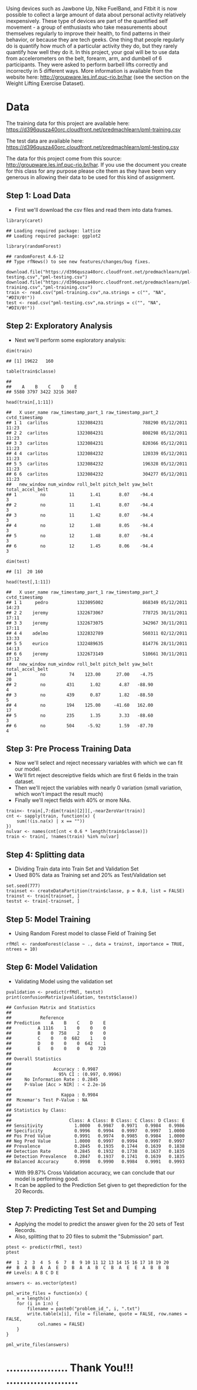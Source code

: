 Using devices such as Jawbone Up, Nike FuelBand, and Fitbit it is now
possible to collect a large amount of data about personal activity
relatively inexpensively. These type of devices are part of the
quantified self movement - a group of enthusiasts who take measurements
about themselves regularly to improve their health, to find patterns in
their behavior, or because they are tech geeks. One thing that people
regularly do is quantify how much of a particular activity they do, but
they rarely quantify how well they do it. In this project, your goal
will be to use data from accelerometers on the belt, forearm, arm, and
dumbell of 6 participants. They were asked to perform barbell lifts
correctly and incorrectly in 5 different ways. More information is
available from the website here:
<http://groupware.les.inf.puc-rio.br/har> (see the section on the Weight
Lifting Exercise Dataset).

Data
====

The training data for this project are available here:
<https://d396qusza40orc.cloudfront.net/predmachlearn/pml-training.csv>

The test data are available here:
<https://d396qusza40orc.cloudfront.net/predmachlearn/pml-testing.csv>

The data for this project come from this source:
<http://groupware.les.inf.puc-rio.br/har>. If you use the document you
create for this class for any purpose please cite them as they have been
very generous in allowing their data to be used for this kind of
assignment.

Step 1: Load Data
-----------------

-   First we'll download the csv files and read them into data frames.

<!-- -->

    library(caret)

    ## Loading required package: lattice
    ## Loading required package: ggplot2

    library(randomForest)

    ## randomForest 4.6-12
    ## Type rfNews() to see new features/changes/bug fixes.

    download.file("https://d396qusza40orc.cloudfront.net/predmachlearn/pml-testing.csv","pml-testing.csv")
    download.file("https://d396qusza40orc.cloudfront.net/predmachlearn/pml-training.csv","pml-training.csv")
    train <- read.csv("pml-training.csv",na.strings = c("", "NA", "#DIV/0!"))
    test <- read.csv("pml-testing.csv",na.strings = c("", "NA", "#DIV/0!"))

Step 2: Exploratory Analysis
----------------------------

-   Next we'll perform some exploratory analysis:

<!-- -->

    dim(train)

    ## [1] 19622   160

    table(train$classe)

    ## 
    ##    A    B    C    D    E 
    ## 5580 3797 3422 3216 3607

    head(train[,1:11])

    ##   X user_name raw_timestamp_part_1 raw_timestamp_part_2   cvtd_timestamp
    ## 1 1  carlitos           1323084231               788290 05/12/2011 11:23
    ## 2 2  carlitos           1323084231               808298 05/12/2011 11:23
    ## 3 3  carlitos           1323084231               820366 05/12/2011 11:23
    ## 4 4  carlitos           1323084232               120339 05/12/2011 11:23
    ## 5 5  carlitos           1323084232               196328 05/12/2011 11:23
    ## 6 6  carlitos           1323084232               304277 05/12/2011 11:23
    ##   new_window num_window roll_belt pitch_belt yaw_belt total_accel_belt
    ## 1         no         11      1.41       8.07    -94.4                3
    ## 2         no         11      1.41       8.07    -94.4                3
    ## 3         no         11      1.42       8.07    -94.4                3
    ## 4         no         12      1.48       8.05    -94.4                3
    ## 5         no         12      1.48       8.07    -94.4                3
    ## 6         no         12      1.45       8.06    -94.4                3

    dim(test)

    ## [1]  20 160

    head(test[,1:11])

    ##   X user_name raw_timestamp_part_1 raw_timestamp_part_2   cvtd_timestamp
    ## 1 1     pedro           1323095002               868349 05/12/2011 14:23
    ## 2 2    jeremy           1322673067               778725 30/11/2011 17:11
    ## 3 3    jeremy           1322673075               342967 30/11/2011 17:11
    ## 4 4    adelmo           1322832789               560311 02/12/2011 13:33
    ## 5 5    eurico           1322489635               814776 28/11/2011 14:13
    ## 6 6    jeremy           1322673149               510661 30/11/2011 17:12
    ##   new_window num_window roll_belt pitch_belt yaw_belt total_accel_belt
    ## 1         no         74    123.00      27.00    -4.75               20
    ## 2         no        431      1.02       4.87   -88.90                4
    ## 3         no        439      0.87       1.82   -88.50                5
    ## 4         no        194    125.00     -41.60   162.00               17
    ## 5         no        235      1.35       3.33   -88.60                3
    ## 6         no        504     -5.92       1.59   -87.70                4

Step 3: Pre Process Training Data
---------------------------------

-   Now we'll select and reject necessary variables with which we can
    fit our model.
-   We'll firt reject descreiptive fields which are first 6 fields in
    the train dataset.
-   Then we'll reject the variables with nearly 0 variation (small
    variation, which won't impact the result much)
-   Finally we'll reject fields wirh 40% or more NAs.

<!-- -->

    train<- train[,7:dim(train)[2]][,-nearZeroVar(train)]
    cnt <- sapply(train, function(x) {
        sum(!(is.na(x) | x == ""))
    })
    nulvar <- names(cnt[cnt < 0.6 * length(train$classe)])
    train <- train[, !names(train) %in% nulvar]

Step 4: Splitting data
----------------------

-   Dividing Train data into Train Set and Validation Set
-   Used 80% data as Training set and 20% as Test/Validation set

<!-- -->

    set.seed(777)
    trainset <- createDataPartition(train$classe, p = 0.8, list = FALSE)
    trainst <- train[trainset, ]
    testst <- train[-trainset, ]

Step 5: Model Training
----------------------

-   Using Random Forest model to classe Field of Training Set

<!-- -->

    rfMdl <- randomForest(classe ~ ., data = trainst, importance = TRUE, ntrees = 10)

Step 6: Model Validation
------------------------

-   Validating Model using the validation set

<!-- -->

    pvalidation <- predict(rfMdl, testst)
    print(confusionMatrix(pvalidation, testst$classe))

    ## Confusion Matrix and Statistics
    ## 
    ##           Reference
    ## Prediction    A    B    C    D    E
    ##          A 1116    1    0    0    0
    ##          B    0  758    2    0    0
    ##          C    0    0  682    1    0
    ##          D    0    0    0  642    1
    ##          E    0    0    0    0  720
    ## 
    ## Overall Statistics
    ##                                          
    ##                Accuracy : 0.9987         
    ##                  95% CI : (0.997, 0.9996)
    ##     No Information Rate : 0.2845         
    ##     P-Value [Acc > NIR] : < 2.2e-16      
    ##                                          
    ##                   Kappa : 0.9984         
    ##  Mcnemar's Test P-Value : NA             
    ## 
    ## Statistics by Class:
    ## 
    ##                      Class: A Class: B Class: C Class: D Class: E
    ## Sensitivity            1.0000   0.9987   0.9971   0.9984   0.9986
    ## Specificity            0.9996   0.9994   0.9997   0.9997   1.0000
    ## Pos Pred Value         0.9991   0.9974   0.9985   0.9984   1.0000
    ## Neg Pred Value         1.0000   0.9997   0.9994   0.9997   0.9997
    ## Prevalence             0.2845   0.1935   0.1744   0.1639   0.1838
    ## Detection Rate         0.2845   0.1932   0.1738   0.1637   0.1835
    ## Detection Prevalence   0.2847   0.1937   0.1741   0.1639   0.1835
    ## Balanced Accuracy      0.9998   0.9990   0.9984   0.9991   0.9993

-   With 99.87% Cross Validation accuracy, we can conclude that our
    model is performing good.
-   It can be applied to the Prediction Set given to get theprediction
    for the 20 Records.

Step 7: Predicting Test Set and Dumping
---------------------------------------

-   Applying the model to predict the answer given for the 20 sets of
    Test Records.
-   Also, splitting that to 20 files to submit the "Submission" part.

<!-- -->

    ptest <- predict(rfMdl, test)
    ptest

    ##  1  2  3  4  5  6  7  8  9 10 11 12 13 14 15 16 17 18 19 20 
    ##  B  A  B  A  A  E  D  B  A  A  B  C  B  A  E  E  A  B  B  B 
    ## Levels: A B C D E

    answers <- as.vector(ptest)

    pml_write_files = function(x) {
        n = length(x)
        for (i in 1:n) {
            filename = paste0("problem_id_", i, ".txt")
            write.table(x[i], file = filename, quote = FALSE, row.names = FALSE, 
                col.names = FALSE)
        }
    }

    pml_write_files(answers)

.................. Thank You!!! .....................
=====================================================

